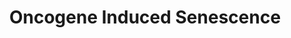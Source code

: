 ---
annotations:
- type: Pathway Ontology
  value: cellular senescence pathway
- type: Pathway Ontology
  value: regulatory pathway
authors:
- ReactomeTeam
- Ryanmiller
description: 'Oncogene-induced senescence (OIS) is triggered by high level of RAS/RAF/MAPK
  signaling that can be caused, for example, by oncogenic mutations in RAS or RAF
  proteins, or by oncogenic mutations in growth factor receptors, such as EGFR, that
  act upstream of RAS/RAF/MAPK cascade. Oncogene-induced senescence can also be triggered
  by high transcriptional activity of E2F1, E2F2 or E2F3 which can be caused, for
  example, by the loss-of-function of RB1 tumor suppressor.<br><br>Oncogenic signals
  trigger transcription of CDKN2A locus tumor suppressor genes: p16INK4A and p14ARF.
  p16INK4A and p14ARF share exons 2 and 3, but are expressed from different promoters
  and use different reading frames (Quelle et al. 1995). Therefore, while their mRNAs
  are homologous and are both translationally inhibited by miR-24 microRNA (Lal et
  al. 2008, To et al. 2012), they share no similarity at the amino acid sequence level
  and perform distinct functions in the cell. p16INK4A acts as the inhibitor of cyclin-dependent
  kinases CDK4 and CDK6 which phosphorylate and inhibit RB1 protein thereby promoting
  G1 to S transition and cell cycle progression (Serrano et al. 1993). Increased p16INK4A
  level leads to hypophosphorylation of RB1, allowing RB1 to inhibit transcription
  of E2F1, E2F2 and E2F3-target genes that are needed for cell cycle progression,
  which results in cell cycle arrest in G1 phase. p14-ARF binds and destabilizes MDM2
  ubiquitin ligase (Zhang et al. 1998), responsible for ubiquitination and degradation
  of TP53 (p53) tumor suppressor protein (Wu et al. 1993, Fuchs et al. 1998, Fang
  et al. 2000). Therefore, increased p14-ARF level leads to increased level of TP53
  and increased expression of TP53 target genes, such as p21, which triggers p53-mediated
  cell cycle arrest and, depending on other factors, may also lead to p53-mediated
  apoptosis. CDKN2B locus, which encodes an inhibitor of CDK4 and CDK6, p15INK4B,
  is located in the vicinity of CDKN2A locus, at the chromosome band 9p21. p15INK4B,
  together with p16INK4A, contributes to senescence of human T-lymphocytes (Erickson
  et al. 1998) and mouse fibroblasts (Malumbres et al. 2000). SMAD3, activated by
  TGF-beta-1 signaling, controls senescence in the mouse multistage carcinogenesis
  model through regulation of MYC and p15INK4B gene expression (Vijayachandra et al.
  2003). TGF-beta-induced p15INK4B expression is also important for the senescence
  of hepatocellular carcinoma cell lines (Senturk et al. 2010).<p>MAP kinases MAPK1
  (ERK2) and MAPK3 (ERK1), which are activated by RAS signaling, phosphorylate ETS1
  and ETS2 transcription factors in the nucleus (Yang et al. 1996, Seidel et al. 2002,
  Foulds et al. 2004, Nelson et al. 2010). Phosphorylated ETS1 and ETS2 are able to
  bind RAS response elements (RREs) in the CDKN2A locus and stimulate p16INK4A transcription
  (Ohtani et al. 2004). At the same time, activated ERKs (MAPK1 i.e. ERK2 and MAPK3
  i.e. ERK1) phosphorylate ERF, the repressor of ETS2 transcription, which leads to
  translocation of ERF to the cytosol and increased transcription of ETS2 (Sgouras
  et al. 1995, Le Gallic et al. 2004). ETS2 can be sequestered and inhibited by binding
  to ID1, resulting in inhibition of p16INK4A transcription (Ohtani et al. 2004).<br><br>Transcription
  of p14ARF is stimulated by binding of E2F transcription factors (E2F1, E2F2 or E2F3)
  in complex with SP1 to p14ARF promoter (Parisi et al. 2002).<br><br>Oncogenic RAS
  signaling affects mitochondrial metabolism through an unknown mechanism, leading
  to increased generation of reactive oxygen species (ROS), which triggers oxidative
  stress induced senescence pathway. In addition, increased rate of cell division
  that is one of the consequences of oncogenic signaling, leads to telomere shortening
  which acts as another senescence trigger.<br>While OIS has been studied to considerable
  detail in cultured cells, establishment of in vivo role of OIS has been difficult
  due to lack of specific biomarkers and its interconnectedness with other senescence
  pathways (Baek and Ryeom 2017, reviewed in Sharpless and Sherr 2015).   View original
  pathway at [http://www.reactome.org/PathwayBrowser/#DIAGRAM=2559585 Reactome].'
last-edited: 2021-01-25
organisms:
- Homo sapiens
redirect_from:
- /index.php/Pathway:WP3308
- /instance/WP3308
schema-jsonld:
- '@context': https://schema.org/
  '@id': https://wikipathways.github.io/pathways/WP3308.html
  '@type': Dataset
  creator:
    '@type': Organization
    name: WikiPathways
  description: 'Oncogene-induced senescence (OIS) is triggered by high level of RAS/RAF/MAPK
    signaling that can be caused, for example, by oncogenic mutations in RAS or RAF
    proteins, or by oncogenic mutations in growth factor receptors, such as EGFR,
    that act upstream of RAS/RAF/MAPK cascade. Oncogene-induced senescence can also
    be triggered by high transcriptional activity of E2F1, E2F2 or E2F3 which can
    be caused, for example, by the loss-of-function of RB1 tumor suppressor.<br><br>Oncogenic
    signals trigger transcription of CDKN2A locus tumor suppressor genes: p16INK4A
    and p14ARF. p16INK4A and p14ARF share exons 2 and 3, but are expressed from different
    promoters and use different reading frames (Quelle et al. 1995). Therefore, while
    their mRNAs are homologous and are both translationally inhibited by miR-24 microRNA
    (Lal et al. 2008, To et al. 2012), they share no similarity at the amino acid
    sequence level and perform distinct functions in the cell. p16INK4A acts as the
    inhibitor of cyclin-dependent kinases CDK4 and CDK6 which phosphorylate and inhibit
    RB1 protein thereby promoting G1 to S transition and cell cycle progression (Serrano
    et al. 1993). Increased p16INK4A level leads to hypophosphorylation of RB1, allowing
    RB1 to inhibit transcription of E2F1, E2F2 and E2F3-target genes that are needed
    for cell cycle progression, which results in cell cycle arrest in G1 phase. p14-ARF
    binds and destabilizes MDM2 ubiquitin ligase (Zhang et al. 1998), responsible
    for ubiquitination and degradation of TP53 (p53) tumor suppressor protein (Wu
    et al. 1993, Fuchs et al. 1998, Fang et al. 2000). Therefore, increased p14-ARF
    level leads to increased level of TP53 and increased expression of TP53 target
    genes, such as p21, which triggers p53-mediated cell cycle arrest and, depending
    on other factors, may also lead to p53-mediated apoptosis. CDKN2B locus, which
    encodes an inhibitor of CDK4 and CDK6, p15INK4B, is located in the vicinity of
    CDKN2A locus, at the chromosome band 9p21. p15INK4B, together with p16INK4A, contributes
    to senescence of human T-lymphocytes (Erickson et al. 1998) and mouse fibroblasts
    (Malumbres et al. 2000). SMAD3, activated by TGF-beta-1 signaling, controls senescence
    in the mouse multistage carcinogenesis model through regulation of MYC and p15INK4B
    gene expression (Vijayachandra et al. 2003). TGF-beta-induced p15INK4B expression
    is also important for the senescence of hepatocellular carcinoma cell lines (Senturk
    et al. 2010).<p>MAP kinases MAPK1 (ERK2) and MAPK3 (ERK1), which are activated
    by RAS signaling, phosphorylate ETS1 and ETS2 transcription factors in the nucleus
    (Yang et al. 1996, Seidel et al. 2002, Foulds et al. 2004, Nelson et al. 2010).
    Phosphorylated ETS1 and ETS2 are able to bind RAS response elements (RREs) in
    the CDKN2A locus and stimulate p16INK4A transcription (Ohtani et al. 2004). At
    the same time, activated ERKs (MAPK1 i.e. ERK2 and MAPK3 i.e. ERK1) phosphorylate
    ERF, the repressor of ETS2 transcription, which leads to translocation of ERF
    to the cytosol and increased transcription of ETS2 (Sgouras et al. 1995, Le Gallic
    et al. 2004). ETS2 can be sequestered and inhibited by binding to ID1, resulting
    in inhibition of p16INK4A transcription (Ohtani et al. 2004).<br><br>Transcription
    of p14ARF is stimulated by binding of E2F transcription factors (E2F1, E2F2 or
    E2F3) in complex with SP1 to p14ARF promoter (Parisi et al. 2002).<br><br>Oncogenic
    RAS signaling affects mitochondrial metabolism through an unknown mechanism, leading
    to increased generation of reactive oxygen species (ROS), which triggers oxidative
    stress induced senescence pathway. In addition, increased rate of cell division
    that is one of the consequences of oncogenic signaling, leads to telomere shortening
    which acts as another senescence trigger.<br>While OIS has been studied to considerable
    detail in cultured cells, establishment of in vivo role of OIS has been difficult
    due to lack of specific biomarkers and its interconnectedness with other senescence
    pathways (Baek and Ryeom 2017, reviewed in Sharpless and Sherr 2015).   View original
    pathway at [http://www.reactome.org/PathwayBrowser/#DIAGRAM=2559585 Reactome].'
  keywords:
  - 'ETS1 '
  - p16INK4A/p14ARF mRNA
  - 'p14ARF '
  - Gene
  - 'RPS27A(1-76) '
  - 'MDM4 '
  - Nonendonucleolytic
  - 'UBC(533-608) '
  - 'CDKN2A gene '
  - ID1
  - 'UBB(77-152) '
  - 'CDKN2C '
  - p16INK4A mRNA
  - RISC
  - 'MOV10 '
  - signaling
  - DNA Damage/Telomere
  - CDK4,CDK6
  - 'E2F3 '
  - 'p-T72-ETS2 '
  - G1/S transition
  - 'CDK4 '
  - ERF:ETS2 Gene
  - 'UBC(609-684) '
  - Mitotic G1 phase and
  - 'p-T202,Y204-MAPK3 '
  - for Apoptosis
  - Senescence
  - 'ETS2 Gene '
  - gene
  - Oxidative Stress
  - 'CDK6 '
  - ATP
  - 'SP1 '
  - 'p14ARF mRNA '
  - Intrinsic Pathway
  - 'E2F1 '
  - E2F1,E2F2,E2F3:TFDP1,TFDP2
  - 'TP53 '
  - Checkpoints
  - 'TNRC6A '
  - ETS1/ETS2
  - p-T72-ETS2:CDKN2A
  - 'UBC(305-380) '
  - Oncogenic MAPK
  - 'CDKN2B '
  - 'SP1: CDKN2A Gene'
  - TP53 Tetramer
  - 'CDKN2D '
  - ADP
  - miR-24
  - 'PolyUb-TP53 '
  - p-S166,S188-MDM2,MDM4:TP53
  - 'TFDP1 '
  - p14ARF:p-S166,S188-MDM2 dimer,p-S166,S188-MDM2:MDM4:TP53
  - 'UBC(457-532) '
  - p-T526-ERF
  - 'UBB(1-76) '
  - 'miR-24-2 '
  - 'UBC(381-456) '
  - 'p16INK4A '
  - 'UBC(1-76) '
  - Stress Induced
  - 'p-T38-ETS1 '
  - p-S166,S188-MDM2:MDM4
  - RB1
  - 'mRNA: miR-24'
  - 'UBA52(1-76) '
  - CDK4,CDK6:INK4
  - 'UBC(77-152) '
  - 'UBB(153-228) '
  - 'ERF '
  - PolyUb-TP53 Tetramer
  - p14ARF
  - 'E2F2 '
  - p-T72-ETS2
  - 'p-T185,Y187-MAPK1 '
  - 'ID1 '
  - 'p-S166,S188-MDM2 '
  - Induced Senescence
  - 'TNRC6C '
  - INK4
  - 'UBC(229-304) '
  - p-T38-ETS1/
  - p-T72-ETS2:ID1
  - 'EIF2C1 '
  - ETS2
  - 'UBC(153-228) '
  - p-T,Y MAPK dimers
  - p16INK4A
  - 'EIF2C3 '
  - SP1
  - 'ETS2 '
  - p-T38-ETS1
  - p14ARF mRNA
  - Ub
  - 'EIF2C4 '
  - dimer,
  - 'miR-24-1 '
  - CDKN2A gene
  - p16INK4A/p14ARF
  - ETS2 Gene
  - 'TNRC6B '
  - 'TFDP2 '
  - Cell Cycle
  - ERF
  - 'p16INK4A mRNA '
  - p-T38-ETS1:CDKN2A
  - p14ARF:p-S166,S188-MDM2 dimer,p-S166,S188-MDM2:MDM4
  - 'DP1/2: E2F1/2/3:'
  - p-S166,S188-MDM2
  license: CC0
  name: Oncogene Induced Senescence
seo: CreativeWork
title: Oncogene Induced Senescence
wpid: WP3308
---